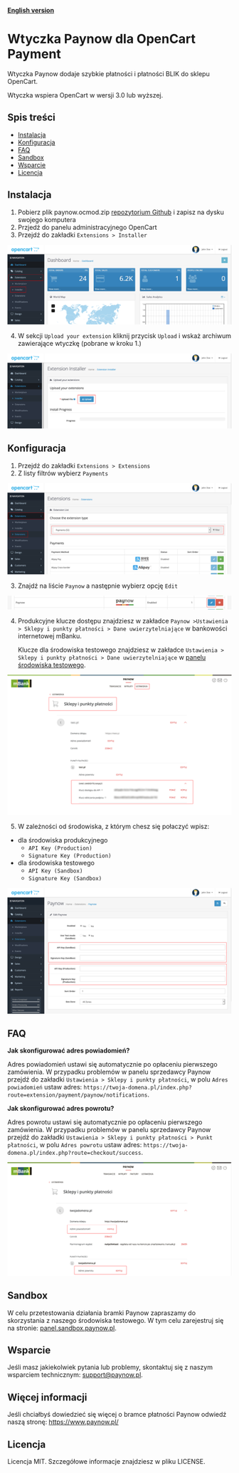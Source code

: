 [**English version**][ext0]

# Wtyczka Paynow dla OpenCart Payment

Wtyczka Paynow dodaje szybkie płatności i płatności BLIK do sklepu OpenCart.

Wtyczka wspiera OpenCart w wersji 3.0 lub wyższej.

## Spis treści

- [Instalacja](#instalacja)
- [Konfiguracja](#konfiguracja)
- [FAQ](#FAQ)
- [Sandbox](#sandbox)
- [Wsparcie](#wsparcie)
- [Licencja](#licencja)

## Instalacja

1. Pobierz plik paynow.ocmod.zip [repozytorium Github][ext1] i zapisz na dysku swojego komputera
2. Przjedź do panelu administracyjnego OpenCart
3. Przejdź do zakładki `Extensions > Installer`

![Instalacja krok 3][ext3]

4. W sekcji `Upload your extension` kliknij przycisk `Upload` i wskaż archiwum zawierające wtyczkę (pobrane w kroku 1.)

![Instalacja krok 4][ext4]

## Konfiguracja

1. Przejdź do zakładki `Extensions > Extensions`
2. Z listy filtrów wybierz `Payments`

![Konfiguracja krok 2][ext5]

3. Znajdź na liście `Paynow` a następnie wybierz opcję `Edit`

![Konfiguracja krok 3][ext6]

4. Produkcyjne klucze dostępu znajdziesz w zakładce `Paynow >Ustawienia > Sklepy i punkty płatności > Dane uwierzytelniające` w bankowości internetowej mBanku.

   Klucze dla środowiska testowego znajdziesz w zakładce `Ustawienia > Sklepy i punkty płatności > Dane uwierzytelniające` w [panelu środowiska testowego][ext11].

![Konfiguracja krok 4][ext8]

5. W zależności od środowiska, z którym chesz się połaczyć wpisz:

- dla środowiska produkcyjnego
  - `API Key (Production)`
  - `Signature Key (Production)`
- dla środowiska testowego
  - `API Key (Sandbox)`
  - `Signature Key (Sandbox)`

![Konfiguracja krok 5][ext9]

## FAQ

**Jak skonfigurować adres powiadomień?**

Adres powiadomień ustawi się automatycznie po opłaceniu pierwszego zamówienia. W przypadku problemów w panelu sprzedawcy Paynow przejdź do zakładki `Ustawienia > Sklepy i punkty płatności`, w polu `Adres powiadomień` ustaw adres:
`https://twoja-domena.pl/index.php?route=extension/payment/paynow/notifications`.

**Jak skonfigurować adres powrotu?**

Adres powrotu ustawi się automatycznie po opłaceniu pierwszego zamówienia. W przypadku problemów w panelu sprzedawcy Paynow przejdź do zakładki `Ustawienia > Sklepy i punkty płatności > Punkt płatności`, w polu `Adres powrotu` ustaw adres:
`https://twoja-domena.pl/index.php?route=checkout/success`.

![FAQ][ext12]

## Sandbox

W celu przetestowania działania bramki Paynow zapraszamy do skorzystania z naszego środowiska testowego. W tym celu zarejestruj się na stronie: [panel.sandbox.paynow.pl][ext2].

## Wsparcie

Jeśli masz jakiekolwiek pytania lub problemy, skontaktuj się z naszym wsparciem technicznym: support@paynow.pl.

## Więcej informacji

Jeśli chciałbyś dowiedzieć się więcej o bramce płatności Paynow odwiedź naszą stronę: https://www.paynow.pl/

## Licencja

Licencja MIT. Szczegółowe informacje znajdziesz w pliku LICENSE.

[ext0]: README.EN.md
[ext1]: https://github.com/pay-now/paynow-opencart/releases/latest
[ext2]: https://panel.sandbox.paynow.pl/auth/register
[ext3]: instruction/step1.png
[ext4]: instruction/step2.png
[ext5]: instruction/step3.png
[ext6]: instruction/step4.png
[ext7]: instruction/step5.png
[ext8]: instruction/step6.png
[ext9]: instruction/step7.png
[ext10]: instruction/step8.png
[ext11]: https://panel.sandbox.paynow.pl/merchant/settings/shops-and-pos
[ext12]: instruction/faq.png
